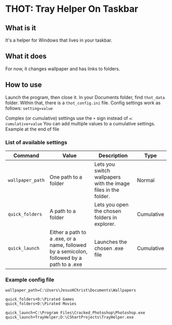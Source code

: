 # THOT: Tray Helper On Taskbar
## What is it
It's a helper for Windows that lives in your taskbar.
## What it does
For now, it changes wallpaper and has links to folders.
## How to use
Launch the program, then close it.
In your Documents folder, find `thot_data` folder. Within that, there is a `thot_config.ini` file.
Config settings work as follows:
`setting=value`

Complex (or cumulative) settings use the `+` sign instead of `=`:
`cumulative+value`
You can add multiple values to a cumulative settings. Example at the end of file

### List of available settings

| **Command**      | **Value**                                                                                 | **Description**                                                | **Type**   |
|------------------|-------------------------------------------------------------------------------------------|----------------------------------------------------------------|------------|
| `wallpaper_path` | One path to a folder                                                                      | Lets you switch wallpapers with the image files in the folder. | Normal     |
| `quick_folders`  | A path to a folder                                                                        | Lets you open the chosen folders in explorer.                  | Cumulative |
| `quick_launch`   | Either a path to a .exe, or a name, followed by a semicolon, followed by a path to a .exe | Launches the chosen .exe file                                  | Cumulative |


### Example config file
```
wallpaper_path=C:\Users\JesusHChrist\Documents\Wallpapers

quick_folders+D:\Pirated Games
quick_folders+D:\Pirated Movies

quick_launch+C:\Program Files\Cracked_Photoshop\Photoshop.exe
quick_launch+TrayHelper;D:\CShartProjects\TrayHelper.exe
```
